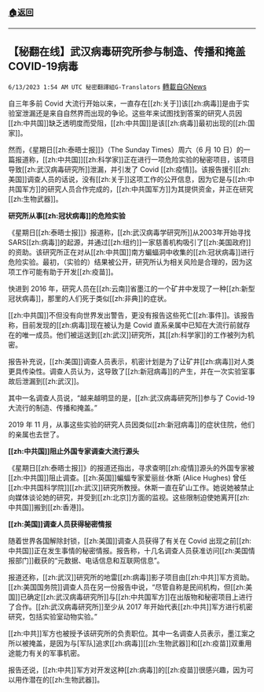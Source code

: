 ###  [:house:返回](README.md)
---


## 【秘翻在线】武汉病毒研究所参与制造、传播和掩盖COVID-19病毒
`6/13/2023 1:54 AM UTC 秘密翻譯組G-Translators` [轉載自GNews](https://gnews.org/articles/1379044)

自三年多前 Covid 大流行开始以来，一直存在[[zh:关于]]该[[zh:病毒]]是由于实验室泄漏还是来自自然界而出现的争论。这些年来试图找到答案的研究人员因[[zh:中共国]]缺乏透明度而受阻，[[zh:中共国]]是该[[zh:病毒]]最初出现的[[zh:国家]]。

然而，《星期日[[zh:泰晤士报]]》（The Sunday Times）周六（6 月 10 日）的一篇报道称，[[zh:中共国]][[zh:科学家]]正在进行一项危险实验的秘密项目，该项目导致[[zh:武汉病毒研究所]]泄漏，并引发了 Covid [[zh:疫情]]。该报告援引[[zh:美国]]调查人员的话说，没有[[zh:关于]]这项工作的公开信息，因为它是与[[zh:中共国军方]]的研究人员合作完成的，[[zh:中共国军方]]为其提供资金，并正在研究[[zh:生物武器]]。

**研究所从事[[zh:冠状病毒]]的危险实验**

《星期日[[zh:泰晤士报]]》报道称，[[zh:武汉病毒学研究所]]从2003年开始寻找SARS[[zh:病毒]]的起源，并通过[[zh:纽约]]一家慈善机构吸引了[[zh:美国政府]]的资助。该研究所正在对从[[zh:中共国]]南方蝙蝠洞中收集的[[zh:冠状病毒]]进行危险实验。最初，（实验的）结果被公开，研究所认为相关风险是合理的，因为这项工作可能有助于开发[[zh:疫苗]]。

快进到 2016 年，研究人员在[[zh:云南]]省墨江的一个矿井中发现了一种[[zh:新型冠状病毒]]，那里的人们死于类似[[zh:非典]]的症状。

[[zh:中共国]]不但没有向世界发出警告，更没有报告这些死亡[[zh:事件]]。该报告称，目前发现的[[zh:病毒]]现在被认为是 Covid 直系亲属中已知在大流行前就存在的唯一成员。他们被运送到[[zh:武汉]]研究所，其[[zh:科学家]]的工作被列为机密。

报告补充说，[[zh:美国]]调查人员表示，机密计划是为了让矿井[[zh:病毒]]对人类更具传染性。调查人员认为，这导致了[[zh:新冠病毒]]的产生，并在一次实验室事故后泄漏到[[zh:武汉]]。

其中一名调查人员说，“越来越明显的是，[[zh:武汉病毒研究所]]参与了 Covid-19 大流行的制造、传播和掩盖。”

2019 年 11 月，从事这些实验的研究人员因类似[[zh:新冠病毒]]的症状住院，他们的亲属也去世了。

**[[zh:中共国]]阻止外国专家调查大流行源头**

《星期日[[zh:泰晤士报]]》的报道还指出，寻求查明[[zh:疫情]]源头的外国专家被[[zh:中共国]]阻止调查。[[zh:英国]]蝙蝠专家爱丽丝·休斯 (Alice Hughes) 曾任[[zh:中共国科学院]][[zh:武汉]]研究所教授。休斯一直在矿山工作。她说她被禁止向媒体谈论她的研究，并受到[[zh:北京]]方面的监视。这些限制迫使她离开[[zh:中共国]]搬到[[zh:香港]]。

**[[zh:美国]]调查人员获得秘密情报**

随着世界各国解除封锁，[[zh:美国]]调查人员获得了有关在 Covid 出现之前[[zh:中共国]]正在发生事情的秘密情报。报告称，十几名调查人员获准访问[[zh:美国情报部门]]截获的“元数据、电话信息和互联网信息”。

报道还称，[[zh:武汉]]研究所的地雷[[zh:病毒]]影子项目由[[zh:中共]]军方资助。[[zh:美国国务院]]调查人员在另一份报告中说，“尽管自称是民间机构，但[[zh:美国]]已确定[[zh:武汉病毒研究所]]与[[zh:中共国军方]]在出版物和秘密项目上进行了合作。[[zh:武汉病毒研究所]]至少从 2017 年开始代表[[zh:中共]]军方进行机密研究，包括实验室动物实验。”

[[zh:中共]]军方也被授予该研究所的负责职位。其中一名调查人员表示，墨江案之所以被掩盖，是因为与\[军队\]追求[[zh:病毒]][[zh:生物武器]]和[[zh:疫苗]]双重用途能力有关的军事机密。

报告还说，[[zh:中共]]军方对开发这种[[zh:病毒]]的[[zh:疫苗]]很感兴趣，因为可以用作潜在的[[zh:生物武器]]。
